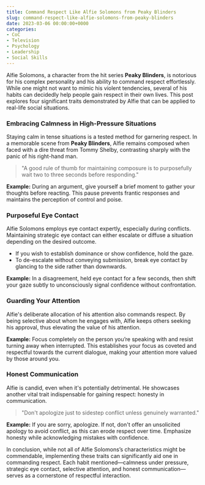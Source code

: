 ```yaml
---
title: Command Respect Like Alfie Solomons from Peaky Blinders
slug: command-respect-like-alfie-solomons-from-peaky-blinders
date: 2023-03-06 00:00:00+0000
categories:
- CoC
- Television
- Psychology
- Leadership
- Social Skills
---
```


Alfie Solomons, a character from the hit series **Peaky Blinders**, is notorious for his complex personality and his ability to command respect effortlessly. While one might not want to mimic his violent tendencies, several of his habits can decidedly help people gain respect in their own lives. This post explores four significant traits demonstrated by Alfie that can be applied to real-life social situations.

### Embracing Calmness in High-Pressure Situations

Staying calm in tense situations is a tested method for garnering respect. In a memorable scene from **Peaky Blinders**, Alfie remains composed when faced with a dire threat from Tommy Shelby, contrasting sharply with the panic of his right-hand man.

> "A good rule of thumb for maintaining composure is to purposefully wait two to three seconds before responding."

**Example:** During an argument, give yourself a brief moment to gather your thoughts before reacting. This pause prevents frantic responses and maintains the perception of control and poise.

### Purposeful Eye Contact

Alfie Solomons employs eye contact expertly, especially during conflicts. Maintaining strategic eye contact can either escalate or diffuse a situation depending on the desired outcome.

- If you wish to establish dominance or show confidence, hold the gaze.
- To de-escalate without conveying submission, break eye contact by glancing to the side rather than downwards.

**Example:** In a disagreement, held eye contact for a few seconds, then shift your gaze subtly to unconsciously signal confidence without confrontation.

### Guarding Your Attention

Alfie's deliberate allocation of his attention also commands respect. By being selective about whom he engages with, Alfie keeps others seeking his approval, thus elevating the value of his attention.

**Example:** Focus completely on the person you’re speaking with and resist turning away when interrupted. This establishes your focus as coveted and respectful towards the current dialogue, making your attention more valued by those around you.

### Honest Communication

Alfie is candid, even when it's potentially detrimental. He showcases another vital trait indispensable for gaining respect: honesty in communication.

> "Don't apologize just to sidestep conflict unless genuinely warranted."

**Example:** If you are sorry, apologize. If not, don't offer an unsolicited apology to avoid conflict, as this can erode respect over time. Emphasize honesty while acknowledging mistakes with confidence.

In conclusion, while not all of Alfie Solomons’s characteristics might be commendable, implementing these traits can significantly aid one in commanding respect. Each habit mentioned—calmness under pressure, strategic eye contact, selective attention, and honest communication—serves as a cornerstone of respectful interaction.
